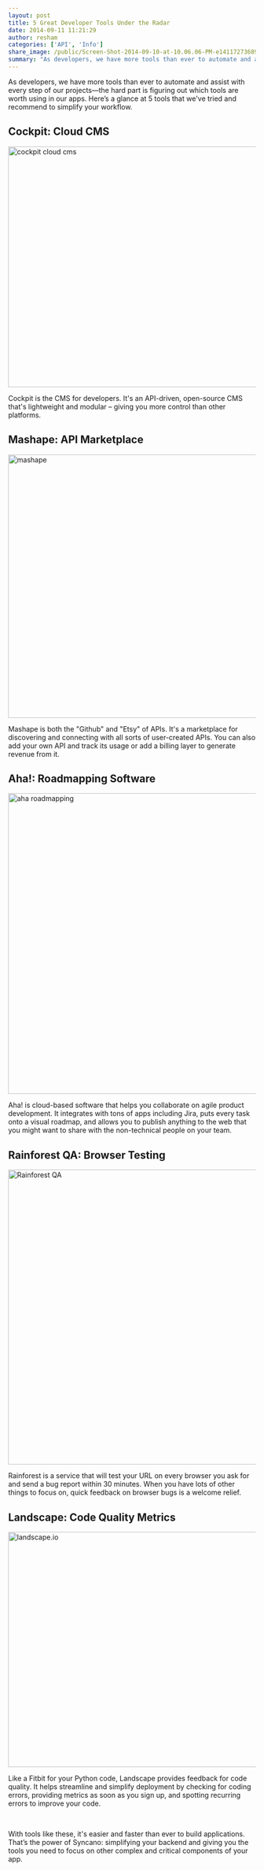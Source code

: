 ```yaml
---
layout: post
title: 5 Great Developer Tools Under the Radar
date: 2014-09-11 11:21:29
author: resham
categories: ['API', 'Info']
share_image: /public/Screen-Shot-2014-09-10-at-10.06.06-PM-e1411727368997.png
summary: "As developers, we have more tools than ever to automate and assist with every step of our projects—the hard part is figuring out which tools are worth using in our apps. Here’s a glance at 5 tools that we’ve tried and recommend to simplify your workflow."
---
```

As developers, we have more tools than ever to automate and assist with every step of our projects—the hard part is figuring out which tools are worth using in our apps. Here’s a glance at 5 tools that we've tried and recommend to simplify your workflow.<!--more-->
<h2><strong>Cockpit: Cloud CMS</strong></h2>
<img class="aligncenter size-full wp-image-8135" src="http://www.syncano.com/wp-content/uploads/2014/09/teaser.png" alt="cockpit cloud cms" width="973" height="489" />

Cockpit is the CMS for developers. It's an API-driven, open-source CMS that's lightweight and modular – giving you more control than other platforms.
<h2><strong>Mashape: API Marketplace</strong></h2>
<a href="http://www.syncano.com/wp-content/uploads/2014/09/Screen-Shot-2014-09-10-at-9.41.34-PM.png"><img class="aligncenter size-large wp-image-8136" src="http://www.syncano.com/wp-content/uploads/2014/09/Screen-Shot-2014-09-10-at-9.41.34-PM-1024x535.png" alt="mashape" width="1024" height="535" /></a>

Mashape is both the "Github" and "Etsy" of APIs. It's a marketplace for discovering and connecting with all sorts of user-created APIs. You can also add your own API and track its usage or add a billing layer to generate revenue from it.
<h2><strong>Aha!: Roadmapping Software</strong></h2>
<a href="http://www.syncano.com/wp-content/uploads/2014/09/capacity-planning-card-view-872d37cda319908981d0a0bb0f004c62.png"><img class="aligncenter size-full wp-image-8137" src="http://www.syncano.com/wp-content/uploads/2014/09/capacity-planning-card-view-872d37cda319908981d0a0bb0f004c62.png" alt="aha roadmapping" width="940" height="611" /></a>

Aha! is cloud-based software that helps you collaborate on agile product development. It integrates with tons of apps including Jira, puts every task onto a visual roadmap, and allows you to publish anything to the web that you might want to share with the non-technical people on your team.
<h2><strong>Rainforest QA: Browser Testing</strong></h2>
<a href="http://www.syncano.com/wp-content/uploads/2014/09/Screen-Shot-2014-09-10-at-9.56.58-PM.png"><img class="aligncenter size-full wp-image-8138" src="http://www.syncano.com/wp-content/uploads/2014/09/Screen-Shot-2014-09-10-at-9.56.58-PM.png" alt="Rainforest QA" width="976" height="599" /></a>

Rainforest is a service that will test your URL on every browser you ask for and send a bug report within 30 minutes. When you have lots of other things to focus on, quick feedback on browser bugs is a welcome relief.
<h2><strong>Landscape: Code Quality Metrics</strong></h2>
<a href="http://www.syncano.com/wp-content/uploads/2014/09/screenshot-1.png"><img class="aligncenter size-full wp-image-8139" src="http://www.syncano.com/wp-content/uploads/2014/09/screenshot-1.png" alt="landscape.io" width="600" height="478" /></a>

Like a Fitbit for your Python code, Landscape provides feedback for code quality. It helps streamline and simplify deployment by checking for coding errors, providing metrics as soon as you sign up, and spotting recurring errors to improve your code.

&nbsp;

With tools like these, it's easier and faster than ever to build applications. That’s the power of Syncano: simplifying your backend and giving you the tools you need to focus on other complex and critical components of your app.